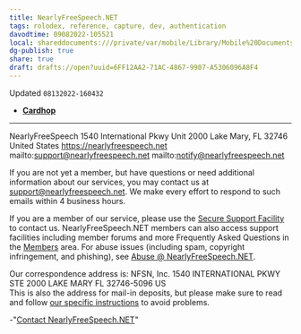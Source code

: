 ```yaml
---
title: NearlyFreeSpeech.NET
tags: rolodex, reference, capture, dev, authentication
davodtime: 09082022-105521
local: shareddocuments:///private/var/mobile/Library/Mobile%20Documents/iCloud~md~obsidian/Documents/OBSHIDDIAN/drafts/6FF12AA2-71AC-4867-9907-A5306096A8F4.md
dg-publish: true
share: true
draft: drafts://open?uuid=6FF12AA2-71AC-4867-9907-A5306096A8F4
---
```

Updated `08132022-160432`

- [**Cardhop**](x-cardhop://show?id=contact:E698CF9F-C579-4A5C-97D1-9DB0B13EB7BB&contact=NearlyFreeSpeech)

---

NearlyFreeSpeech
1540 International Pkwy
Unit 2000
Lake Mary, FL  32746
United States
https://nearlyfreespeech.net
mailto:support@nearlyfreespeech.net
mailto:notify@nearlyfreespeech.net


If you are not yet a member, but have questions or need additional information about our services, you may contact us at [support@nearlyfreespeech.net](mailto:support@nearlyfreespeech.net). We make every effort to respond to such emails within 4 business hours. 

If you are a member of our service, please use the [Secure Support Facility](https://members.nearlyfreespeech.net/support/request) to contact us. NearlyFreeSpeech.NET members can also access support facilities including member forums and more Frequently Asked Questions in the [Members](https://members.nearlyfreespeech.net/) area.
For abuse issues (including spam, copyright infringement, and phishing), see [Abuse @ NearlyFreeSpeech.NET](/help/abuse).

Our correspondence address is:
NFSN, Inc.
1540 INTERNATIONAL PKWY STE 2000
LAKE MARY  FL  32746-5096
US    
    This is also the address for mail-in deposits, but please make sure to
    read and follow [our specific instructions](/about/mailing)
    to avoid problems.
    		
-"[Contact NearlyFreeSpeech.NET](https://www.nearlyfreespeech.net/about/contact)"